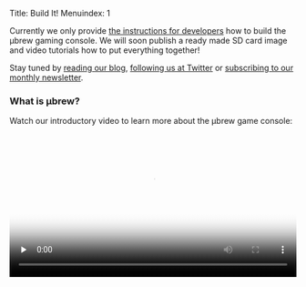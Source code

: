 Title: Build It!
Menuindex: 1

Currently we only provide [the instructions for
developers]({filename}developers.md) how to build the μbrew gaming console.
We will soon publish a ready made SD card image and video tutorials how to put
everything together!

Stay tuned by [reading our blog](/blog/), [following us at
Twitter](https://twitter.com/ubrew_it) or [subscribing to our monthly
newsletter](http://eepurl.com/bqO4lj).

### What is μbrew?

Watch our introductory video to learn more about the μbrew game console:

<video tabindex="0" controls="" preload="none" style="width:100%;" poster="https://owncloud.cidles.eu/public.php?service=files&t=a06fdfcfdaf621910a985c266262c0db&download">
    <source src="https://owncloud.cidles.eu/public.php?service=files&t=cbcc3e41a2f29b232154458657d84422&download" type="video/mp4" />
</video>